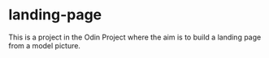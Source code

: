 # landing-page

This is a project in the Odin Project where the aim is to build a landing page from a model picture. 